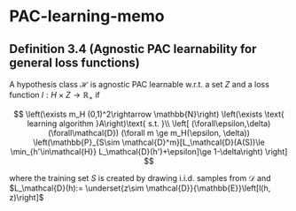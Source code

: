 # PAC-learning-memo
## Definition 3.4 (Agnostic PAC learnability for general loss functions)

A hypothesis class $\mathcal{H}$ is agnostic PAC learnable 
w.r.t. a set $Z$ and a loss function $l : H \times Z \rightarrow \mathbb{R}_{+}$ if

$$
\left(\exists m_H (0,1)^2\rightarrow \mathbb{N}\right)
\left(\exists \text{ learning algorithm }A\right)\text{ s.t. }\\
\left[
(\forall\epsilon,\delta)
(\forall\mathcal{D})
(\forall m \ge m_H(\epsilon, \delta))
\left(\mathbb{P}_{S\sim \mathcal{D}^m}[L_\mathcal{D}(A(S))\le \min_{h'\in\mathcal{H}} L_\mathcal{D}(h')+\epsilon]\ge 1-\delta\right)
\right]
$$

where the training set $S$ is created by drawing i.i.d. samples from $\mathcal{D}$ and $L_\mathcal{D}(h):= \underset{z\sim \mathcal{D}}{\mathbb{E}}\left[l(h, z)\right]$
